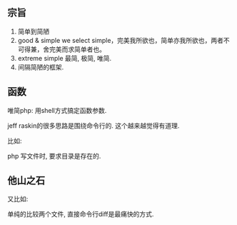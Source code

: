 ## 宗旨

1. 简单到简陋
2. good & simple we select simple，完美我所欲也，简单亦我所欲也，两者不可得兼，舍完美而求简单者也。
3. extreme simple 最简, 极简, 唯简.
4. 间隔简陋的框架.



## 函数

唯简php: 用shell方式搞定函数参数.

jeff raskin的很多思路是围绕命令行的. 这个越来越觉得有道理.

比如: 

php 写文件时, 要求目录是存在的. 



## 他山之石



又比如: 

单纯的比较两个文件, 直接命令行diff是最痛快的方式.